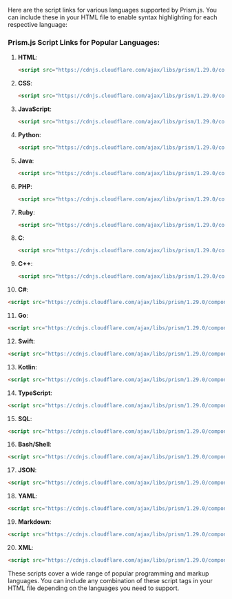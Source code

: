 Here are the script links for various languages supported by Prism.js. You can include these in your HTML file to enable syntax highlighting for each respective language:

### Prism.js Script Links for Popular Languages:

1. **HTML**:
   ```html
   <script src="https://cdnjs.cloudflare.com/ajax/libs/prism/1.29.0/components/prism-markup.min.js"></script>
   ```

2. **CSS**:
   ```html
   <script src="https://cdnjs.cloudflare.com/ajax/libs/prism/1.29.0/components/prism-css.min.js"></script>
   ```

3. **JavaScript**:
   ```html
   <script src="https://cdnjs.cloudflare.com/ajax/libs/prism/1.29.0/components/prism-javascript.min.js"></script>
   ```

4. **Python**:
   ```html
   <script src="https://cdnjs.cloudflare.com/ajax/libs/prism/1.29.0/components/prism-python.min.js"></script>
   ```

5. **Java**:
   ```html
   <script src="https://cdnjs.cloudflare.com/ajax/libs/prism/1.29.0/components/prism-java.min.js"></script>
   ```

6. **PHP**:
   ```html
   <script src="https://cdnjs.cloudflare.com/ajax/libs/prism/1.29.0/components/prism-php.min.js"></script>
   ```

7. **Ruby**:
   ```html
   <script src="https://cdnjs.cloudflare.com/ajax/libs/prism/1.29.0/components/prism-ruby.min.js"></script>
   ```

8. **C**:
   ```html
   <script src="https://cdnjs.cloudflare.com/ajax/libs/prism/1.29.0/components/prism-c.min.js"></script>
   ```

9. **C++**:
   ```html
   <script src="https://cdnjs.cloudflare.com/ajax/libs/prism/1.29.0/components/prism-cpp.min.js"></script>
   ```

10. **C#**:
   ```html
   <script src="https://cdnjs.cloudflare.com/ajax/libs/prism/1.29.0/components/prism-csharp.min.js"></script>
   ```

11. **Go**:
   ```html
   <script src="https://cdnjs.cloudflare.com/ajax/libs/prism/1.29.0/components/prism-go.min.js"></script>
   ```

12. **Swift**:
   ```html
   <script src="https://cdnjs.cloudflare.com/ajax/libs/prism/1.29.0/components/prism-swift.min.js"></script>
   ```

13. **Kotlin**:
   ```html
   <script src="https://cdnjs.cloudflare.com/ajax/libs/prism/1.29.0/components/prism-kotlin.min.js"></script>
   ```

14. **TypeScript**:
   ```html
   <script src="https://cdnjs.cloudflare.com/ajax/libs/prism/1.29.0/components/prism-typescript.min.js"></script>
   ```

15. **SQL**:
   ```html
   <script src="https://cdnjs.cloudflare.com/ajax/libs/prism/1.29.0/components/prism-sql.min.js"></script>
   ```

16. **Bash/Shell**:
   ```html
   <script src="https://cdnjs.cloudflare.com/ajax/libs/prism/1.29.0/components/prism-bash.min.js"></script>
   ```

17. **JSON**:
   ```html
   <script src="https://cdnjs.cloudflare.com/ajax/libs/prism/1.29.0/components/prism-json.min.js"></script>
   ```

18. **YAML**:
   ```html
   <script src="https://cdnjs.cloudflare.com/ajax/libs/prism/1.29.0/components/prism-yaml.min.js"></script>
   ```

19. **Markdown**:
   ```html
   <script src="https://cdnjs.cloudflare.com/ajax/libs/prism/1.29.0/components/prism-markdown.min.js"></script>
   ```

20. **XML**:
   ```html
   <script src="https://cdnjs.cloudflare.com/ajax/libs/prism/1.29.0/components/prism-xml-doc.min.js"></script>
   ```

These scripts cover a wide range of popular programming and markup languages. You can include any combination of these script tags in your HTML file depending on the languages you need to support.